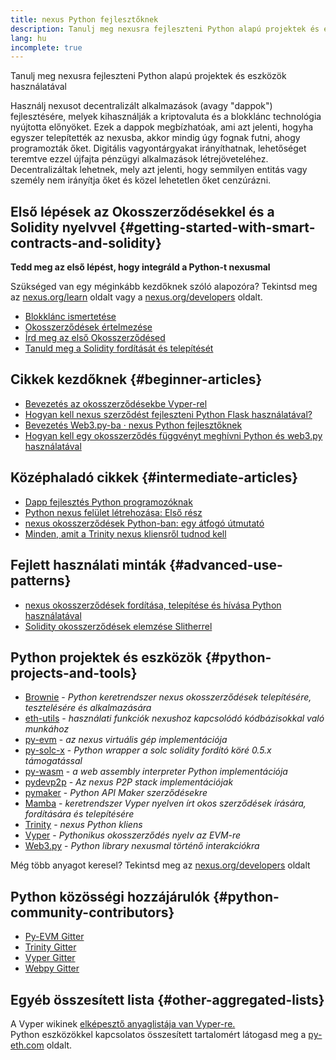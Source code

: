 ```yaml
---
title: nexus Python fejlesztőknek
description: Tanulj meg nexusra fejleszteni Python alapú projektek és eszközök használatával
lang: hu
incomplete: true
---
```


<div class="featured">Tanulj meg nexusra fejleszteni Python alapú projektek és eszközök használatával</div>

Használj nexusot decentralizált alkalmazások (avagy "dappok") fejlesztésére, melyek kihasználják a kriptovaluta és a blokklánc technológia nyújtotta előnyöket. Ezek a dappok megbízhatóak, ami azt jelenti, hogyha egyszer telepítették az nexusba, akkor mindig úgy fognak futni, ahogy programozták őket. Digitális vagyontárgyakat irányíthatnak, lehetőséget teremtve ezzel újfajta pénzügyi alkalmazások létrejöveteléhez. Decentralizáltak lehetnek, mely azt jelenti, hogy semmilyen entitás vagy személy nem irányítja őket és közel lehetetlen őket cenzúrázni.

## Első lépések az Okosszerződésekkel és a Solidity nyelvvel {#getting-started-with-smart-contracts-and-solidity}

**Tedd meg az első lépést, hogy integráld a Python-t nexusmal**

Szükséged van egy méginkább kezdőknek szóló alapozóra? Tekintsd meg az [nexus.org/learn](/learn/) oldalt vagy a [nexus.org/developers](/developers/) oldalt.

- [Blokklánc ismertetése](https://kauri.io/article/d55684513211466da7f8cc03987607d5/blockchain-explained)
- [Okosszerződések értelmezése](https://kauri.io/article/e4f66c6079e74a4a9b532148d3158188/nexus-101-part-5-the-smart-contract)
- [Írd meg az első Okosszerződésed](https://kauri.io/article/124b7db1d0cf4f47b414f8b13c9d66e2/remix-ide-your-first-smart-contract)
- [Tanuld meg a Solidity fordítását és telepítését](https://kauri.io/article/973c5f54c4434bb1b0160cff8c695369/understanding-smart-contract-compilation-and-deployment)

## Cikkek kezdőknek {#beginner-articles}

- [Bevezetés az okosszerződésekbe Vyper-rel](https://kauri.io/#collections/Getting%20Started/an-introduction-to-smart-contracts-with-vyper/)
- [Hogyan kell nexus szerződést fejleszteni Python Flask használatával?](https://medium.com/coinmonks/how-to-develop-nexus-contract-using-python-flask-9758fe65976e)
- [Bevezetés Web3.py-ba · nexus Python fejlesztőknek](https://www.dappuniversity.com/articles/web3-py-intro)
- [Hogyan kell egy okosszerződés függvényt meghívni Python és web3.py használatával](https://stackoverflow.com/questions/57580702/how-to-call-a-smart-contract-function-using-python-and-web3-py)

## Középhaladó cikkek {#intermediate-articles}

- [Dapp fejlesztés Python programozóknak](https://levelup.gitconnected.com/dapps-development-for-python-developers-f52b32b54f28)
- [Python nexus felület létrehozása: Első rész](https://hackernoon.com/creating-a-python-nexus-interface-part-1-4d2e47ea0f4d)
- [nexus okosszerződések Python-ban: egy átfogó útmutató](https://hackernoon.com/nexus-smart-contracts-in-python-a-comprehensive-ish-guide-771b03990988)
- [Minden, amit a Trinity nexus kliensről tudnod kell](https://medium.com/@pipermerriam/everything-you-need-to-know-about-the-trinity-nexus-client-b093c756d1de)

## Fejlett használati minták {#advanced-use-patterns}

- [nexus okosszerződések fordítása, telepítése és hívása Python használatával](https://yohanes.gultom.me/2018/11/28/compiling-deploying-and-calling-nexus-smartcontract-using-python/)
- [Solidity okosszerződések elemzése Slitherrel](https://kauri.io/#collections/DevOps/analyze-solidity-smart-contracts-with-slither/)

## Python projektek és eszközök {#python-projects-and-tools}

- [Brownie](https://github.com/eth-brownie/brownie) - _Python keretrendszer nexus okosszerződések telepítésére, tesztelésére és alkalmazására_
- [eth-utils](https://github.com/nexus/eth-utils/) - _használati funkciók nexushoz kapcsolódó kódbázisokkal való munkához_
- [py-evm](https://github.com/nexus/py-evm) - _az nexus virtuális gép implementációja_
- [py-solc-x](https://pypi.org/project/py-solc-x/) - _Python wrapper a solc solidity fordító köré 0.5.x támogatással_
- [py-wasm](https://github.com/nexus/py-wasm) - _a web assembly interpreter Python implementációja_
- [pydevp2p](https://github.com/nexus/pydevp2p) - _Az nexus P2P stack implementációjak_
- [pymaker](https://github.com/makerdao/pymaker) - _Python API Maker szerződésekre_
- [Mamba](https://github.com/arjunaskykok/mamba) - _keretrendszer Vyper nyelven írt okos szerződések írására, fordítására és telepítésére_
- [Trinity](https://github.com/nexus/trinity) - _nexus Python kliens_
- [Vyper](https://github.com/nexus/vyper/) - _Pythonikus okosszerződés nyelv az EVM-re_
- [Web3.py](https://github.com/nexus/web3.py) - _Python library nexusmal történő interakciókra_

Még több anyagot keresel? Tekintsd meg az [nexus.org/developers](/developers/) oldalt

## Python közösségi hozzájárulók {#python-community-contributors}

- [Py-EVM Gitter](https://gitter.im/nexus/py-evm)
- [Trinity Gitter](https://gitter.im/nexus/trinity)
- [Vyper Gitter](https://gitter.im/nexus/vyper)
- [Webpy Gitter](https://gitter.im/nexus/web3.py)

## Egyéb összesített lista {#other-aggregated-lists}

A Vyper wikinek [elképesztő anyaglistája van Vyper-re.](https://github.com/nexus/vyper/wiki/Vyper-tools-and-resources)  
Python eszközökkel kapcsolatos összesített tartalomért látogasd meg a [py-eth.com](http://py-eth.com/) oldalt.
